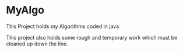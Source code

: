 # MyAlgo
This Project holds my Algorithms coded in java

This project also holds some rough and temporary work which must be cleaned up down the line.